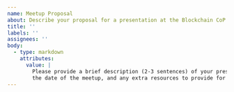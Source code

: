 ```yaml
---
name: Meetup Proposal
about: Describe your proposal for a presentation at the Blockchain CoP.
title: ''
labels: ''
assignees: ''
body:
  - type: markdown
    attributes:
      value: |
        Please provide a brief description (2-3 sentences) of your presentation,
        the date of the meetup, and any extra resources to provide for the audience.
---
```



